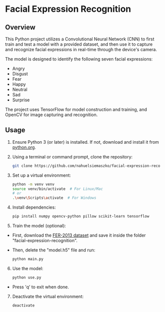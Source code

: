 # Facial Expression Recognition

## Overview

This Python project utilizes a Convolutional Neural Network (CNN) to first train and test a model with a provided dataset, and then use it to capture and recognize facial expressions in real-time through the device's camera.

The model is designed to identify the following seven facial expressions:
- Angry
- Disgust
- Fear
- Happy
- Neutral
- Sad
- Surprise

The project uses TensorFlow for model construction and training, and OpenCV for image capturing and recognition.

## Usage

1. Ensure Python 3 (or later) is installed. If not, download and install it from [python.org](https://www.python.org/downloads/).

2. Using a terminal or command prompt, clone the repository:

    ```bash
    git clone https://github.com/nahuelsiemaszko/facial-expression-recognition.git
    ```

3. Set up a virtual environment:

    ```bash
    python -m venv venv
    source venv/bin/activate  # For Linux/Mac
    # or
    .\venv\Scripts\activate  # For Windows
    ```

4. Install dependencies:

    ```bash
    pip install numpy opencv-python pillow scikit-learn tensorflow
    ```

5. Train the model (optional):

- First, download the [FER-2013 dataset](https://www.kaggle.com/datasets/msambare/fer2013) and save it inside the folder "facial-expression-recognition".

- Then, delete the "model.h5" file and run:

    ```bash
    python main.py
    ```

6. Use the model:

    ```bash
    python use.py
    ```

- Press 'q' to exit when done.

7. Deactivate the virtual environment:

    ```bash
    deactivate
    ```
